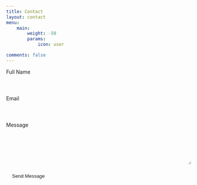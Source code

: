 ```yaml
---
title: Contact
layout: contact
menu:
    main: 
        weight: -50
        params:
            icon: user

comments: false
---
```


<form action="https://formspree.io/f/xyzzklge" method="POST">
    <div class="form-group">
        <label for="name">Full Name</label>
        <input type="text" name="name" id="name" required>
    </div>
    <div class="form-group">
        <label for="email">Email</label>
        <input type="email" name="email" id="email" required>
    </div>
    <div class="form-group">
        <label for="message">Message</label>
        <textarea name="message" id="message" rows="5" required></textarea>
    </div>
    <button type="submit">Send Message</button>
</form>

<style>
.form-group {
    margin-bottom: 1rem;
}

label {
    display: block;
    margin-bottom: 0.5rem;
}

input, textarea {
    width: 100%;
    padding: 0.5rem;
    border: 1px solid var(--card-separator-color);
    border-radius: var(--card-border-radius);
    background: var(--card-background);
    color: var(--card-text-color-main);
}

button {
    background: var(--accent-color);
    color: var(--accent-color-text);
    padding: 0.5rem 1rem;
    border: none;
    border-radius: var(--card-border-radius);
    cursor: pointer;
}

button:hover {
    background: var(--accent-color-darker);
}
</style>
